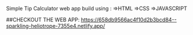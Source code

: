 Simple Tip Calculator web app build using :
=>HTML
=>CSS
=>JAVASCRIPT

##CHECKOUT THE WEB APP:
https://658db9566ac4f10d2b3bcd84--sparkling-heliotrope-7355e4.netlify.app/
